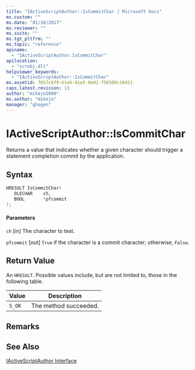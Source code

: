 ```yaml
---
title: "IActiveScriptAuthor::IsCommitChar | Microsoft Docs"
ms.custom: ""
ms.date: "01/18/2017"
ms.reviewer: ""
ms.suite: ""
ms.tgt_pltfrm: ""
ms.topic: "reference"
apiname:
  - "IActiveScriptAuthor.IsCommitChar"
apilocation:
  - "scrobj.dll"
helpviewer_keywords:
  - "IActiveScriptAuthor::IsCommitChar"
ms.assetid: 7857c6f9-61e6-41e5-8e01-f56588c10421
caps.latest.revision: 13
author: "mikejo5000"
ms.author: "mikejo"
manager: "ghogen"
---
```

# IActiveScriptAuthor::IsCommitChar
Returns a value that indicates whether a given character should trigger a statement completion commit by the application.

## Syntax

```cpp
HRESULT IsCommitChar(
   OLECHAR    ch,
   BOOL       *pfcommit
);
```

#### Parameters
 `ch`
 [in] The character to test.

 `pfcommit`
 [out] `True` if the character is a commit character; otherwise, `False`.

## Return Value
 An `HRESULT`. Possible values include, but are not limited to, those in the following table.

|Value|Description|
|-----------|-----------------|
|`S_OK`|The method succeeded.|

## Remarks

## See Also
 [IActiveScriptAuthor Interface](../../winscript/reference/iactivescriptauthor-interface.md)
